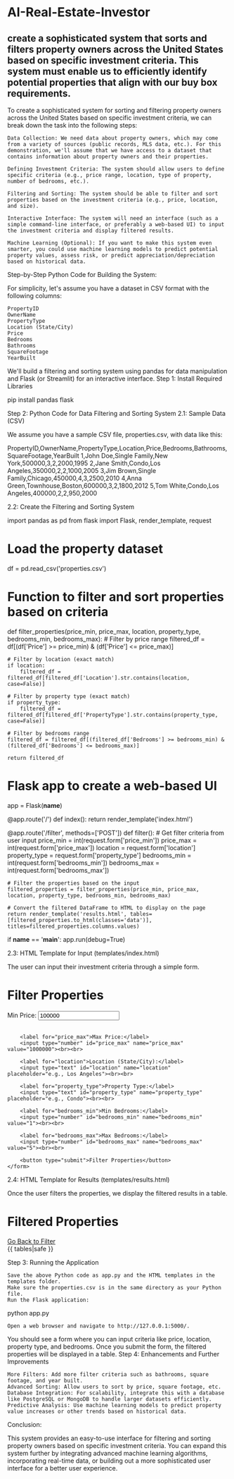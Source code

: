 # AI-Real-Estate-Investor
create a sophisticated system that sorts and filters property owners across the United States based on specific investment criteria. This system must enable us to efficiently identify potential properties that align with our buy box requirements.
----------------------
To create a sophisticated system for sorting and filtering property owners across the United States based on specific investment criteria, we can break down the task into the following steps:

    Data Collection: We need data about property owners, which may come from a variety of sources (public records, MLS data, etc.). For this demonstration, we'll assume that we have access to a dataset that contains information about property owners and their properties.

    Defining Investment Criteria: The system should allow users to define specific criteria (e.g., price range, location, type of property, number of bedrooms, etc.).

    Filtering and Sorting: The system should be able to filter and sort properties based on the investment criteria (e.g., price, location, and size).

    Interactive Interface: The system will need an interface (such as a simple command-line interface, or preferably a web-based UI) to input the investment criteria and display filtered results.

    Machine Learning (Optional): If you want to make this system even smarter, you could use machine learning models to predict potential property values, assess risk, or predict appreciation/depreciation based on historical data.

Step-by-Step Python Code for Building the System:

For simplicity, let's assume you have a dataset in CSV format with the following columns:

    PropertyID
    OwnerName
    PropertyType
    Location (State/City)
    Price
    Bedrooms
    Bathrooms
    SquareFootage
    YearBuilt

We'll build a filtering and sorting system using pandas for data manipulation and Flask (or Streamlit) for an interactive interface.
Step 1: Install Required Libraries

pip install pandas flask

Step 2: Python Code for Data Filtering and Sorting System
2.1: Sample Data (CSV)

We assume you have a sample CSV file, properties.csv, with data like this:

PropertyID,OwnerName,PropertyType,Location,Price,Bedrooms,Bathrooms,SquareFootage,YearBuilt
1,John Doe,Single Family,New York,500000,3,2,2000,1995
2,Jane Smith,Condo,Los Angeles,350000,2,2,1000,2005
3,Jim Brown,Single Family,Chicago,450000,4,3,2500,2010
4,Anna Green,Townhouse,Boston,600000,3,2,1800,2012
5,Tom White,Condo,Los Angeles,400000,2,2,950,2000

2.2: Create the Filtering and Sorting System

import pandas as pd
from flask import Flask, render_template, request

# Load the property dataset
df = pd.read_csv('properties.csv')

# Function to filter and sort properties based on criteria
def filter_properties(price_min, price_max, location, property_type, bedrooms_min, bedrooms_max):
    # Filter by price range
    filtered_df = df[(df['Price'] >= price_min) & (df['Price'] <= price_max)]
    
    # Filter by location (exact match)
    if location:
        filtered_df = filtered_df[filtered_df['Location'].str.contains(location, case=False)]
    
    # Filter by property type (exact match)
    if property_type:
        filtered_df = filtered_df[filtered_df['PropertyType'].str.contains(property_type, case=False)]
    
    # Filter by bedrooms range
    filtered_df = filtered_df[(filtered_df['Bedrooms'] >= bedrooms_min) & (filtered_df['Bedrooms'] <= bedrooms_max)]
    
    return filtered_df

# Flask app to create a web-based UI
app = Flask(__name__)

@app.route('/')
def index():
    return render_template('index.html')

@app.route('/filter', methods=['POST'])
def filter():
    # Get filter criteria from user input
    price_min = int(request.form['price_min'])
    price_max = int(request.form['price_max'])
    location = request.form['location']
    property_type = request.form['property_type']
    bedrooms_min = int(request.form['bedrooms_min'])
    bedrooms_max = int(request.form['bedrooms_max'])

    # Filter the properties based on the input
    filtered_properties = filter_properties(price_min, price_max, location, property_type, bedrooms_min, bedrooms_max)

    # Convert the filtered DataFrame to HTML to display on the page
    return render_template('results.html', tables=[filtered_properties.to_html(classes='data')], titles=filtered_properties.columns.values)

if __name__ == '__main__':
    app.run(debug=True)

2.3: HTML Template for Input (templates/index.html)

The user can input their investment criteria through a simple form.

<!DOCTYPE html>
<html lang="en">
<head>
    <meta charset="UTF-8">
    <meta name="viewport" content="width=device-width, initial-scale=1.0">
    <title>Property Filter</title>
</head>
<body>
    <h1>Filter Properties</h1>
    <form action="/filter" method="POST">
        <label for="price_min">Min Price:</label>
        <input type="number" id="price_min" name="price_min" value="100000"><br><br>

        <label for="price_max">Max Price:</label>
        <input type="number" id="price_max" name="price_max" value="1000000"><br><br>

        <label for="location">Location (State/City):</label>
        <input type="text" id="location" name="location" placeholder="e.g., Los Angeles"><br><br>

        <label for="property_type">Property Type:</label>
        <input type="text" id="property_type" name="property_type" placeholder="e.g., Condo"><br><br>

        <label for="bedrooms_min">Min Bedrooms:</label>
        <input type="number" id="bedrooms_min" name="bedrooms_min" value="1"><br><br>

        <label for="bedrooms_max">Max Bedrooms:</label>
        <input type="number" id="bedrooms_max" name="bedrooms_max" value="5"><br><br>

        <button type="submit">Filter Properties</button>
    </form>
</body>
</html>

2.4: HTML Template for Results (templates/results.html)

Once the user filters the properties, we display the filtered results in a table.

<!DOCTYPE html>
<html lang="en">
<head>
    <meta charset="UTF-8">
    <meta name="viewport" content="width=device-width, initial-scale=1.0">
    <title>Filtered Properties</title>
</head>
<body>
    <h1>Filtered Properties</h1>
    <a href="/">Go Back to Filter</a>
    <div>
        {{ tables|safe }}
    </div>
</body>
</html>

Step 3: Running the Application

    Save the above Python code as app.py and the HTML templates in the templates folder.
    Make sure the properties.csv is in the same directory as your Python file.
    Run the Flask application:

python app.py

    Open a web browser and navigate to http://127.0.0.1:5000/.

You should see a form where you can input criteria like price, location, property type, and bedrooms. Once you submit the form, the filtered properties will be displayed in a table.
Step 4: Enhancements and Further Improvements

    More Filters: Add more filter criteria such as bathrooms, square footage, and year built.
    Advanced Sorting: Allow users to sort by price, square footage, etc.
    Database Integration: For scalability, integrate this with a database like PostgreSQL or MongoDB to handle larger datasets efficiently.
    Predictive Analysis: Use machine learning models to predict property value increases or other trends based on historical data.

Conclusion:

This system provides an easy-to-use interface for filtering and sorting property owners based on specific investment criteria. You can expand this system further by integrating advanced machine learning algorithms, incorporating real-time data, or building out a more sophisticated user interface for a better user experience.
